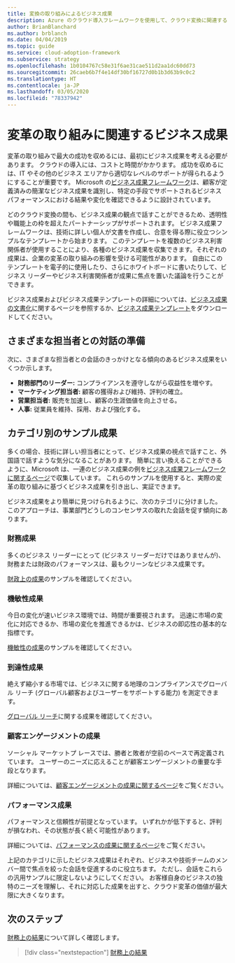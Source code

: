 ```yaml
---
title: 変換の取り組みによるビジネス成果
description: Azure のクラウド導入フレームワークを使用して、クラウド変換に関連するビジネスの成果を理解します。
author: BrianBlanchard
ms.author: brblanch
ms.date: 04/04/2019
ms.topic: guide
ms.service: cloud-adoption-framework
ms.subservice: strategy
ms.openlocfilehash: 1b0104767c58e31f6ae31cae511d2aa1dc60dd73
ms.sourcegitcommit: 26caeb6b7f4e14df30bf16727d0b1b3d63b9c0c2
ms.translationtype: HT
ms.contentlocale: ja-JP
ms.lasthandoff: 03/05/2020
ms.locfileid: "78337942"
---
```

<!-- markdownlint-disable MD026 -->

# <a name="what-business-outcomes-are-associated-with-transformation-journeys"></a>変革の取り組みに関連するビジネス成果

変革の取り組みで最大の成功を収めるには、最初にビジネス成果を考える必要があります。 クラウドの導入には、コストと時間がかかります。 成功を収めるには、IT やその他のビジネス エリアから適切なレベルのサポートが得られるようにすることが重要です。 Microsoft の[ビジネス成果フレームワーク](../index.md)は、顧客が定義済みの簡潔なビジネス成果を識別し、特定の手段でサポートされるビジネス パフォーマンスにおける結果や変化を確認できるように設計されています。

どのクラウド変換の間も、ビジネス成果の観点で話すことができるため、透明性や職能上の枠を超えたパートナーシップがサポートされます。 ビジネス成果フレームワークは、技術に詳しい個人が文書を作成し、合意を得る際に役立つシンプルなテンプレートから始まります。 このテンプレートを複数のビジネス利害関係者が使用することにより、各種のビジネス成果を収集できます。それぞれの成果は、企業の変革の取り組みの影響を受ける可能性があります。 自由にこのテンプレートを電子的に使用したり、さらにホワイトボードに書いたりして、ビジネス リーダーやビジネス利害関係者が成果に焦点を置いた議論を行うことができます。

ビジネス成果およびビジネス成果テンプレートの詳細については、[ビジネス成果の文書化](./business-outcome-template.md)に関するページを参照するか、[ビジネス成果テンプレート](https://archcenter.blob.core.windows.net/cdn/business-outcome-template.xlsx)をダウンロードしてください。

## <a name="prepare-for-conversations-with-different-personas"></a>さまざまな担当者との対話の準備

次に、さまざまな担当者との会話のきっかけとなる傾向のあるビジネス成果をいくつか示します。

- **財務部門のリーダー:** コンプライアンスを遵守しながら収益性を増やす。
- **マーケティング担当者:** 顧客の獲得および維持、評判の確立。
- **営業担当者:** 販売を加速し、顧客の生涯価値を向上させる。
- **人事:** 従業員を維持、採用、および強化する。

## <a name="sample-outcomes-by-category"></a>カテゴリ別のサンプル成果

多くの場合、技術に詳しい担当者にとって、ビジネス成果の視点で話すこと、外国語で話すような気分になることがあります。 簡単に言い換えることができるように、Microsoft は、一連のビジネス成果の例を[ビジネス成果フレームワークに関するページ](../index.md)で収集しています。 これらのサンプルを使用すると、実際の変革の取り組みに基づくビジネス成果を引き出し、実証できます。

ビジネス成果をより簡単に見つけられるように、次のカテゴリに分けました。 このアプローチは、事業部門どうしのコンセンサスの取れた会話を促す傾向にあります。

### <a name="fiscal-outcomes"></a>財務成果

多くのビジネス リーダーにとって (ビジネス リーダーだけではありませんが)、財務または財政のパフォーマンスは、最もクリーンなビジネス成果です。

[財政上の成果](./fiscal-outcomes.md)のサンプルを確認してください。

### <a name="agility-outcomes"></a>機敏性成果

今日の変化が速いビジネス環境では、時間が重要視されます。 迅速に市場の変化に対応できるか、市場の変化を推進できるかは、ビジネスの即応性の基本的な指標です。

[機敏性の成果](./agility-outcomes.md)のサンプルを確認してください。

### <a name="reach-outcomes"></a>到達性成果

絶えず縮小する市場では、ビジネスに関する地理のコンプライアンスでグローバル リーチ (グローバル顧客およびユーザーをサポートする能力) を測定できます。

[グローバル リーチ](./reach-outcomes.md)に関する成果を確認してください。

### <a name="customer-engagement-outcomes"></a>顧客エンゲージメントの成果

ソーシャル マーケットプ レースでは、勝者と敗者が空前のペースで再定義されています。 ユーザーのニーズに応えることが顧客エンゲージメントの重要な手段となります。

詳細については、[顧客エンゲージメントの成果に関するページ](./engagement-outcomes.md)をご覧ください。

### <a name="performance-outcomes"></a>パフォーマンス成果

パフォーマンスと信頼性が前提となっています。 いずれかが低下すると、評判が損なわれ、その状態が長く続く可能性があります。

詳細については、[パフォーマンスの成果に関するページ](./performance-outcomes.md)をご覧ください。

上記のカテゴリに示したビジネス成果はそれぞれ、ビジネスや技術チームのメンバー間で焦点を絞った会話を促進するのに役立ちます。 ただし、会話をこれらの汎用サンプルに限定しないようにしてください。 お客様自身のビジネスの独特のニーズを理解し、それに対応した成果を出すと、クラウド変革の価値が最大限に大きくなります。

## <a name="next-steps"></a>次のステップ

[財務上の結果](./fiscal-outcomes.md)について詳しく確認します。

> [!div class="nextstepaction"]
> [財務上の結果](./fiscal-outcomes.md)

